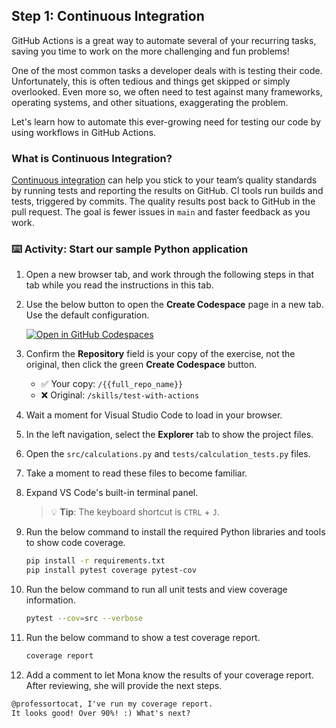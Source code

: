 ## Step 1: Continuous Integration

GitHub Actions is a great way to automate several of your recurring tasks, saving you time to work on the more challenging and fun problems!

One of the most common tasks a developer deals with is testing their code. Unfortunately, this is often tedious and things get skipped or simply overlooked. Even more so, we often need to test against many frameworks, operating systems, and other situations, exaggerating the problem.

Let's learn how to automate this ever-growing need for testing our code by using workflows in GitHub Actions.

### What is Continuous Integration?

[Continuous integration](https://en.wikipedia.org/wiki/Continuous_integration) can help you stick to your team’s quality standards by running tests and reporting the results on GitHub. CI tools run builds and tests, triggered by commits. The quality results post back to GitHub in the pull request. The goal is fewer issues in `main` and faster feedback as you work.

### ⌨️ Activity: Start our sample Python application

1. Open a new browser tab, and work through the following steps in that tab while you read the instructions in this tab.

1. Use the below button to open the **Create Codespace** page in a new tab. Use the default configuration.

   [![Open in GitHub Codespaces](https://github.com/codespaces/badge.svg)](https://codespaces.new/{{full_repo_name}}?quickstart=1)

1. Confirm the **Repository** field is your copy of the exercise, not the original, then click the green **Create Codespace** button.

   - ✅ Your copy: `/{{full_repo_name}}`
   - ❌ Original: `/skills/test-with-actions`

1. Wait a moment for Visual Studio Code to load in your browser.

1. In the left navigation, select the **Explorer** tab to show the project files.

1. Open the `src/calculations.py` and `tests/calculation_tests.py` files.

1. Take a moment to read these files to become familiar.

1. Expand VS Code's built-in terminal panel.

   > 💡 **Tip**: The keyboard shortcut is `CTRL` + `J`.

1. Run the below command to install the required Python libraries and tools to show code coverage.

   ```bash
   pip install -r requirements.txt
   pip install pytest coverage pytest-cov
   ```

1. Run the below command to run all unit tests and view coverage information.

   ```bash
   pytest --cov=src --verbose
   ```

1. Run the below command to show a test coverage report.

   ```bash
   coverage report
   ```

1. Add a comment to let Mona know the results of your coverage report. After reviewing, she will provide the next steps.

```md
@professortocat, I've run my coverage report.
It looks good! Over 90%! :) What's next?
```
